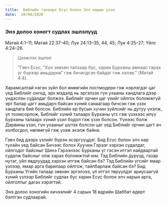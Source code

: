 ```yaml
---
title:  Библийн талаарх Есүс болон Элч нарын үзэл
date:  10/04/2020
---
```


### Энэ долоо хоногт судлах эшлэлүүд
Maтай 4:1–11; Maтай 22:37–40; Лук 24:13–35, 44, 45; Лук 4:25–27; Үйлс 4:24–26.

> <p>Цээжлэх эшлэл</p>
> “Гэвч Есүс, “Хүн зөвхөн талхаар бус, харин Бурханы амнаас гарах үг бүрээр амьдарна” гэж бичигдсэн байдаг гэж хэлэв.” (Maтай 4:4).

Харамсалтай нэгэн зүйл бол өнөөгийн постмодерн гэж нэрлэгдэг цаг үед Библийг онгод, эрх мэдэлд нь эргэлзэх гүн ухааны хандлага дээр үндэслэн судалдаг болжээ. Библийг орчин цаг үеийг ойлгох боломжгүй эрт балар цагт амьдарч байсан хүний санаагаар бичсэн гэж үзэх хандлага бий болсон. Библийн ер бусын хүчин зүйлсийг нь дутуу үнэлж, үл тоомсорлож, Библийг хүний талаарх Бурханы үгс гэж үзэхээс илүү Бурханы талаарх хүний үзэл бодол гэж үзэх болсон. Үүнээс болж Дарвины үзэл, гүн ухааныг шүтэх болсон цаг үед Библийг орчин цагт ач холбогдол, нөлөөгүй гэж үзэж эхэлж байна.

Гэвч бид дээрх үзлийг бүрэн эсэргүүцдэг. Бид Есүс болон элч нар тухайн үед байсан Бичээс болох Хуучин Гэрээг хэрхэн судалдаг, ойлгодог байсныг Шинэ Гэрээнээс Бурханы үг гэсэн итгэл найдвартай судалж байсныг олж харах боломжтой юм. Тэд Библийн дүрүүд, газар нутаг, үйл явдлуудад хэрхэн итгэж байсан бэ? Тэд Библийн үгсийг ямар үзлээр, ямар арга барилаар ойлгож, тайлбарлаж байсан бэ? Бид Бурханы Үгийн талаар зөвхөн эргэлзээ, үл итгэл төрүүлдэг ариусаагүй хүний үзлээр Библийг судлах бус харин Есүс болон элч нарын арга, ойлголтыг дагах хэрэгтэй.

Энэ долоо хоногийн хичээлийг 4 сарын 18 өдрийн Шаббат өдөрт бэлтгэн судлаарай.